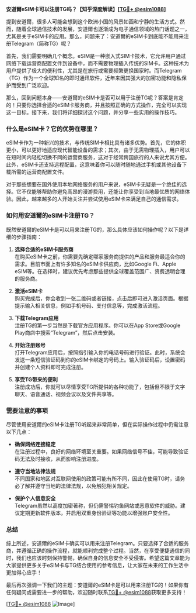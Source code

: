 **安道爾eSIM卡可以注册TG吗？【知乎深度解读】[[TG💪+ @esim1088](https://t.me/s/esim1088)]**

提到安道爾，很多人可能会想到这个欧洲小国的风景如画和宁静的生活方式。然而，随着全球通信技术的发展，安道爾也逐渐成为电子通信领域的热门话题之一，尤其是关于eSIM卡的应用。那么，问题来了：安道爾的eSIM卡到底能不能用来注册Telegram（简称TG）呢？

首先，我们需要明确几个概念。eSIM是一种嵌入式SIM卡技术，它允许用户通过网络下载运营商配置文件到设备中，而不需要物理插入传统的SIM卡。这种技术为用户提供了极大的便利性，尤其是在旅行或需要频繁更换国家时。而Telegram（TG）作为一个全球知名的即时通讯软件，近年来因其强大的加密功能和隐私保护而受到广泛欢迎。

那么，回到问题本身——安道爾的eSIM卡是否可以用于注册TG呢？答案是肯定的！只要你选择合适的eSIM卡服务商，并且按照正确的方式操作，完全可以实现这一目标。接下来，我们将详细探讨这个问题，并分享一些实用的操作技巧。

### **什么是eSIM卡？它的优势在哪里？**

eSIM卡作为一种新兴的技术，与传统SIM卡相比具有诸多优势。首先，它的体积更小，可以更好地适应现代智能设备的需求；其次，由于无需物理插入，用户可以在短时间内轻松切换不同的运营商服务，这对于经常跨国旅行的人来说尤其方便。此外，eSIM卡还支持远程配置，这意味着你可以随时随地通过手机或其他设备下载所需的运营商配置文件。

对于那些想要在国外使用本地网络服务的用户来说，eSIM卡无疑是一个绝佳的选择。它不仅能够帮助你避免高昂的漫游费用，还能让你享受到当地最优质的网络体验。因此，越来越多的人开始关注并尝试使用eSIM卡来满足自己的通信需求。

### **如何用安道爾的eSIM卡注册TG？**

既然安道爾的eSIM卡是可以用来注册TG的，那么具体应该如何操作呢？以下是详细的步骤指南：

1. **选择合适的eSIM卡服务商**  
   在购买eSIM卡之前，你需要先确定哪家服务商提供的产品和服务最适合你的需求。目前市面上有许多知名的eSIM卡供应商，比如Google Fi、Apple eSIM等。在选择时，建议优先考虑那些提供全球覆盖范围广、资费透明合理的服务商。

2. **激活eSIM卡**  
   购买完成后，你会收到一张二维码或者链接，点击后即可进入激活页面。根据提示输入相关信息，例如手机号码、支付信息等，完成激活流程。

3. **下载Telegram应用**  
   注册TG的第一步当然是下载官方应用程序。你可以在App Store或Google Play商店中搜索“Telegram”，然后点击安装。

4. **开始注册账号**  
   打开Telegram应用后，按照指引输入你的电话号码进行验证。此时，系统会发送一条短信验证码到你的eSIM卡绑定的号码上。输入验证码后，设置密码并创建个人资料即可完成注册。

5. **享受TG带来的便利**  
   注册成功后，你就可以尽情享受TG所提供的各种功能了，包括但不限于文字聊天、语音通话、视频会议以及文件共享等。

### **需要注意的事项**

尽管使用安道爾的eSIM卡注册TG听起来非常简单，但在实际操作过程中仍需注意以下几点：

- **确保网络连接稳定**  
  在注册过程中，良好的网络环境至关重要。如果网络信号不佳，可能导致验证码无法及时接收，从而影响注册进度。

- **遵守当地法律法规**  
  不同国家和地区对互联网使用的政策可能有所不同，因此在使用TG时，请务必了解并遵守当地的法律法规，以免触犯相关规定。

- **保护个人信息安全**  
  Telegram虽然以高度加密著称，但仍需警惕钓鱼网站或恶意软件的威胁。建议定期更新软件版本，并启用双重身份验证等功能以增强账户安全性。

### **总结**

综上所述，安道爾的eSIM卡确实可以用来注册Telegram。只要选择了合适的服务商，并遵循正确的操作流程，就能顺利完成整个过程。当然，在享受便捷通信的同时，我们也应该时刻保持警惕，确保自身的信息安全不受侵害。希望这篇文章能为大家提供更多关于eSIM卡与TG结合使用的参考信息，让大家在未来的工作生活中更加得心应手！

最后再次强调一下我们的主题：安道爾的eSIM卡是可以用来注册TG的！如果你有任何疑问或需要进一步的帮助，欢迎随时联系[TG💪+ @esim1088](https://t.me/s/esim1088)获取更多支持！

[[TG💪+ @esim1088](https://t.me/s/esim1088) ![Image](https://i.postimg.cc/4NQfJmqS/Snipaste-2025-05-13-00-14-12.png)]